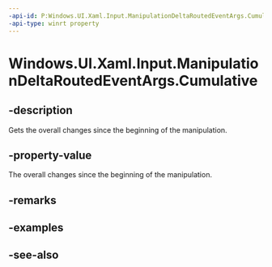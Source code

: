 ```yaml
---
-api-id: P:Windows.UI.Xaml.Input.ManipulationDeltaRoutedEventArgs.Cumulative
-api-type: winrt property
---
```


<!-- Property syntax
public Windows.UI.Input.ManipulationDelta Cumulative { get; }
-->

# Windows.UI.Xaml.Input.ManipulationDeltaRoutedEventArgs.Cumulative

## -description
Gets the overall changes since the beginning of the manipulation.



## -property-value
The overall changes since the beginning of the manipulation.

## -remarks

## -examples

## -see-also
